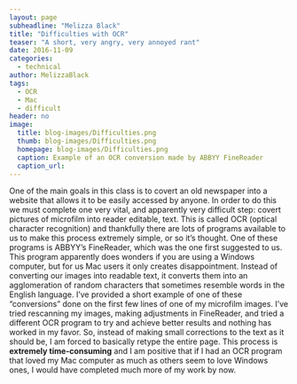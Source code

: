 ```yaml
---
layout: page
subheadline: "Melizza Black"
title: "Difficulties with OCR"
teaser: "A short, very angry, very annoyed rant"
date: 2016-11-09
categories:
  - technical
author: MelizzaBlack
tags:
  - OCR
  - Mac
  - difficult
header: no
image:
  title: blog-images/Difficulties.png
  thumb: blog-images/Difficulties.png
  homepage: blog-images/Difficulties.png
  caption: Example of an OCR conversion made by ABBYY FineReader
  caption_url:
---
```

One of the main goals in this class is to covert an old newspaper into a website that allows it to be easily accessed by anyone. In order to do this we must complete one very vital, and apparently very difficult step: covert pictures of microfilm into reader editable, text. This is called OCR (optical character recognition) and thankfully there are lots of programs available to us to make this process extremely simple, or so it’s thought. One of these programs is ABBYY’s FineReader, which was the one first suggested to us. This program apparently does wonders if you are using a Windows computer, but for us Mac users it only creates disappointment. Instead of converting our images into readable text, it converts them into an agglomeration of random characters that sometimes resemble words in the English language. I’ve provided a short example of one of these “conversions” done on the first few lines of one of my microfilm images. I’ve tried rescanning my images, making adjustments in FineReader, and tried a different OCR program to try and achieve better results and nothing has worked in my favor.  So, instead of making small corrections to the text as it should be, I am forced to basically retype the entire page. This process is **extremely time-consuming** and I am positive that if I had an OCR program that loved my Mac computer as much as others seem to love Windows ones, I would have completed much more of my work by now.

